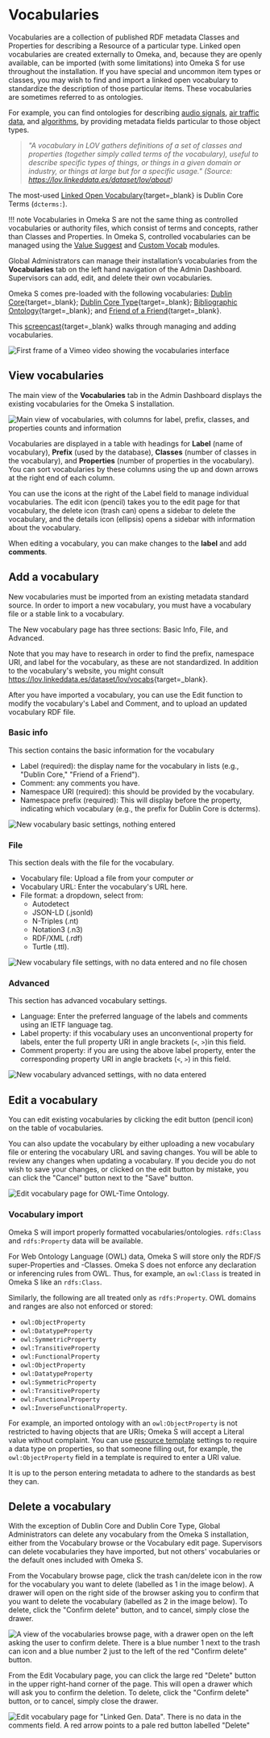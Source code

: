 # Vocabularies

Vocabularies are a collection of published RDF metadata Classes and Properties for describing a Resource of a particular type. Linked open vocabularies are created externally to Omeka, and, because they are openly available, can be imported (with some limitations) into Omeka S for use throughout the installation. If you have special and uncommon item types or classes, you may wish to find and import a linked open vocabulary to standardize the description of those particular items. These vocabularies are sometimes referred to as ontologies. 

For example, you can find ontologies for describing [audio signals](https://lov.linkeddata.es/dataset/lov/vocabs/af), [air traffic data](https://lov.linkeddata.es/dataset/lov/vocabs/atd), and [algorithms](https://lov.linkeddata.es/dataset/lov/vocabs/algo), by providing metadata fields particular to those object types. 

> *"A vocabulary in LOV gathers definitions of a set of classes and properties (together simply called terms of the vocabulary), useful to describe specific types of things, or things in a given domain or industry, or things at large but for a specific usage." (Source: <https://lov.linkeddata.es/dataset/lov/about>)*

The most-used [Linked Open Vocabulary](https://lov.linkeddata.es/dataset/lov/about){target=_blank} is Dublin Core Terms (`dcterms:`). 

!!! note
	Vocabularies in Omeka S are not the same thing as controlled vocabularies or authority files, which consist of terms and concepts, rather than Classes and Properties. In Omeka S, controlled vocabularies can be managed using the [Value Suggest](../modules/valuesuggest.md) and [Custom Vocab](../modules/customvocab.md) modules.  

Global Administrators can manage their installation’s vocabularies from the **Vocabularies** tab on the left hand navigation of the Admin Dashboard. Supervisors can add, edit, and delete their own vocabularies. 

Omeka S comes pre-loaded with the following vocabularies: [Dublin Core](http://purl.org/dc/terms/){target=_blank}; [Dublin Core Type](http://purl.org/dc/dcmitype/){target=_blank}; [Bibliographic Ontology](https://bibliontology.com/){target=_blank}; and [Friend of a Friend](https://en.wikipedia.org/wiki/FOAF_(ontology)){target=_blank}. 

This [screencast](https://vimeo.com/449764902){target=_blank} walks through managing and adding vocabularies.

![First frame of a Vimeo video showing the vocabularies interface](contentfiles/VocabsVideo-still.png)

## View vocabularies
The main view of the **Vocabularies** tab in the Admin Dashboard displays the existing vocabularies for the Omeka S installation. 

![Main view of vocabularies, with columns for label, prefix, classes, and properties counts and information](contentfiles/vocabularies.png)

Vocabularies are displayed in a table with headings for **Label** (name of vocabulary), **Prefix** (used by the database), **Classes** (number of classes in the vocabulary), and **Properties** (number of properties in the vocabulary). You can sort vocabularies by these columns using the up and down arrows at the right end of each column. 

You can use the icons at the right of the Label field to manage individual vocabularies. The edit icon (pencil) takes you to the edit page for that vocabulary, the delete icon (trash can) opens a sidebar to delete the vocabulary, and the details icon (ellipsis) opens a sidebar with information about the vocabulary.

When editing a vocabulary, you can make changes to the **label** and add **comments**. 

## Add a vocabulary
New vocabularies must be imported from an existing metadata standard source. In order to import a new vocabulary, you must have a vocabulary file or a stable link to a vocabulary.

The New vocabulary page has three sections: Basic Info, File, and Advanced. 

Note that you may have to research in order to find the prefix, namespace URI, and label for the vocabulary, as these are not standardized. In addition to the vocabulary's website, you might consult <https://lov.linkeddata.es/dataset/lov/vocabs>{target=_blank}.

After you have imported a vocabulary, you can use the Edit function to modify the vocabulary's Label and Comment, and to upload an updated vocabulary RDF file. 

### Basic info
This section contains the basic information for the vocabulary

- Label (required): the display name for the vocabulary in lists (e.g., "Dublin Core," "Friend of a Friend").
- Comment: any comments you have. 
- Namespace URI (required): this should be provided by the vocabulary.
- Namespace prefix (required): This will display before the property, indicating which vocabulary (e.g., the prefix for Dublin Core is dcterms).

![New vocabulary basic settings, nothing entered](contentfiles/vocab_addBasicInfo.png)

### File
This section deals with the file for the vocabulary.

- Vocabulary file: Upload a file from your computer *or*
- Vocabulary URL: Enter the vocabulary's URL here. 
- File format: a dropdown, select from:
	- Autodetect
	- JSON-LD (.jsonld)
	- N-Triples (.nt)
	- Notation3 (.n3)
	- RDF/XML (.rdf)
	- Turtle (.ttl).

![New vocabulary file settings, with no data entered and no file chosen](contentfiles/vocab_addFile.png)

### Advanced

This section has advanced vocabulary settings.

- Language: Enter the preferred language of the labels and comments using an IETF language tag. 
- Label property: if this vocabulary uses an unconventional property for labels, enter the full property URI in angle brackets (`<`, `>`)in this field.
- Comment property: if you are using the above label property, enter the corresponding property URI in angle brackets (`<`, `>`) in this field. 

![New vocabulary advanced settings, with no data entered](contentfiles/vocab_addAdvanced.png)

## Edit a vocabulary
You can edit existing vocabularies by clicking the edit button (pencil icon) on the table of vocabularies.

You can also update the vocabulary by either uploading a new vocabulary file or entering the vocabulary URL and saving changes. You will be able to review any changes when updating a vocabulary.
If you decide you do not wish to save your changes, or clicked on the edit button by mistake, you can click the "Cancel" button next to the "Save" button.

![Edit vocabulary page for OWL-Time Ontology.](contentfiles/vocab_edit.png)

### Vocabulary import
Omeka S will import properly formatted vocabularies/ontologies. `rdfs:Class` and `rdfs:Property` data will be available. 

For Web Ontology Language (OWL) data, Omeka S will store only the RDF/S super-Properties and -Classes. Omeka S does not enforce any declaration or inferencing rules from OWL. Thus, for example, an `owl:Class` is treated in Omeka S like an `rdfs:Class`.

Similarly, the following are all treated only as `rdfs:Property`. OWL domains and ranges are also not enforced or stored:

* `owl:ObjectProperty`
* `owl:DatatypeProperty`
* `owl:SymmetricProperty`
* `owl:TransitiveProperty`
* `owl:FunctionalProperty`
* `owl:ObjectProperty`
* `owl:DatatypeProperty`
* `owl:SymmetricProperty`
* `owl:TransitiveProperty`
* `owl:FunctionalProperty`
* `owl:InverseFunctionalProperty`.

For example, an imported ontology with an `owl:ObjectProperty` is not restricted to having objects that are URIs; Omeka S will accept a Literal value without complaint. You can use [resource template](../content/resource-template.md) settings to require a data type on properties, so that someone filling out, for example, the `owl:ObjectProperty` field in a template is required to enter a URI value.

It is up to the person entering metadata to adhere to the standards as best they can.

## Delete a vocabulary

With the exception of Dublin Core and Dublin Core Type, Global Administrators can delete any vocabulary from the Omeka S installation, either from the Vocabulary browse or the Vocabulary edit page. Supervisors can delete vocabularies they have imported, but not others' vocabularies or the default ones included with Omeka S.

From the Vocabulary browse page, click the trash can/delete icon in the row for the vocabulary you want to delete (labelled as 1 in the image below). A drawer will open on the right side of the browser asking you to confirm that you want to delete the vocabulary (labelled as 2 in the image below). To delete, click the "Confirm delete" button, and to cancel, simply close the drawer. 

![A view of the vocabularies browse page, with a drawer open on the left asking the user to confirm delete. There is a blue number 1 next to the trash can icon and a blue number 2 just to the left of the red "Confirm delete" button.](contentfiles/vocab-delete1.png)

From the Edit Vocabulary page, you can click the large red "Delete" button in the upper right-hand corner of the page. This will open a drawer which will ask you to confirm the deletion. To delete, click the "Confirm delete" button, or to cancel, simply close the drawer. 

![Edit vocabulary page for "Linked Gen. Data". There is no data in the comments field. A red arrow points to a pale red button labelled "Delete"](contentfiles/vocab-delete2.png)

